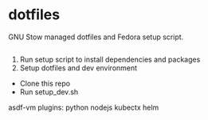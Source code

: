 dotfiles
========

GNU Stow managed dotfiles and Fedora setup script.

```
```

1. Run setup script to install dependencies and packages
2. Setup dotfiles and dev environment
 - Clone this repo
 - Run setup_dev.sh


asdf-vm plugins:
python
nodejs
kubectx
helm
